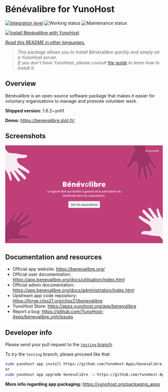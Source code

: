 <!--
N.B.: This README was automatically generated by <https://github.com/YunoHost/apps/tree/master/tools/readme_generator>
It shall NOT be edited by hand.
-->

# Bénévalibre for YunoHost

[![Integration level](https://apps.yunohost.org/badge/integration/benevalibre)](https://ci-apps.yunohost.org/ci/apps/benevalibre/)
![Working status](https://apps.yunohost.org/badge/state/benevalibre)
![Maintenance status](https://apps.yunohost.org/badge/maintained/benevalibre)

[![Install Bénévalibre with YunoHost](https://install-app.yunohost.org/install-with-yunohost.svg)](https://install-app.yunohost.org/?app=benevalibre)

*[Read this README in other languages.](./ALL_README.md)*

> *This package allows you to install Bénévalibre quickly and simply on a YunoHost server.*  
> *If you don't have YunoHost, please consult [the guide](https://yunohost.org/install) to learn how to install it.*

## Overview

Bénévalibre is an open-source software package that makes it easier for voluntary organisations to manage and promote volunteer work.


**Shipped version:** 1.6.2~ynh1

**Demo:** <https://benevalibre.sloli.fr/>

## Screenshots

![Screenshot of Bénévalibre](./doc/screenshots/screenshot.png)

## Documentation and resources

- Official app website: <https://benevalibre.org/>
- Official user documentation: <https://app.benevalibre.org/docs/utilisation/index.html>
- Official admin documentation: <https://app.benevalibre.org/docs/administration/index.html>
- Upstream app code repository: <https://forge.cliss21.org/cliss21/benevalibre>
- YunoHost Store: <https://apps.yunohost.org/app/benevalibre>
- Report a bug: <https://github.com/YunoHost-Apps/benevalibre_ynh/issues>

## Developer info

Please send your pull request to the [`testing` branch](https://github.com/YunoHost-Apps/benevalibre_ynh/tree/testing).

To try the `testing` branch, please proceed like that:

```bash
sudo yunohost app install https://github.com/YunoHost-Apps/benevalibre_ynh/tree/testing --debug
or
sudo yunohost app upgrade benevalibre -u https://github.com/YunoHost-Apps/benevalibre_ynh/tree/testing --debug
```

**More info regarding app packaging:** <https://yunohost.org/packaging_apps>
